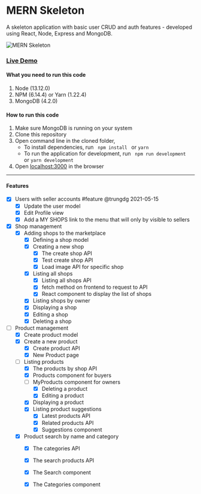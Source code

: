 # MERN Skeleton

A skeleton application with basic user CRUD and auth features - developed using React, Node, Express and MongoDB.

![MERN Skeleton](https://mernbook.s3.amazonaws.com/git+/skeleton2.png "MERN Skeleton")

### [Live Demo](http://skeleton2.mernbook.com/ "MERN Skeleton")

#### What you need to run this code
1. Node (13.12.0)
2. NPM (6.14.4) or Yarn (1.22.4)
3. MongoDB (4.2.0)

####  How to run this code
1. Make sure MongoDB is running on your system
2. Clone this repository
3. Open command line in the cloned folder,
   - To install dependencies, run ```  npm install  ``` or ``` yarn ```
   - To run the application for development, run ```  npm run development  ``` or ``` yarn development ```
4. Open [localhost:3000](http://localhost:3000/) in the browser
----

#### Features
- [x] Users with seller accounts #feature @trungdg 2021-05-15
  - [x] Update the user model
  - [x] Edit Profile view
  - [x] Add a MY SHOPS link to the menu that will only by visible to sellers
- [x] Shop management
  - [x] Adding shops to the marketplace
    - [x] Defining a shop model
    - [x] Creating a new shop
      - [x] The create shop API
      - [x] Test create shop API
      - [x] Load image API for specific shop
    - [x] Listing all shops
      - [x] Listing all shops API
      - [x] fetch method on frontend to request to API
      - [x] React component to display the list of shops
    - [x] Listing shops by owner
    - [x] Displaying a shop
    - [x] Editing a shop
    - [x] Deleting a shop
- [ ] Product management
  - [x] Create product model
  - [x] Create a new product
    - [x] Create product API
    - [x] New Product page
  - [ ] Listing products
    - [x] The products by shop API
    - [x] Products component for buyers
    - [ ] MyProducts component for owners
      - [x] Deleting a product
      - [x] Editing a product
    - [x] Displaying a product
    - [x] Listing product suggestions
      - [x] Latest products API
      - [x] Related products API
      - [x] Suggestions component
  - [x] Product search by name and category
    - [x] The categories API
    - [x] The search products API
    - [x] The Search component
    - [x] The Categories component

